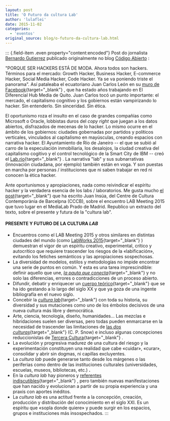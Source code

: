 ```yaml
---
layout: post
title: 'O Futuro da cultura Lab'
author: 'lulaflei'
date: 2015-11-02
categories:
  - 'eventos'
original_source: blog/o-futuro-da-cultura-lab.html
---
```


::: {.field-item .even property="content:encoded"}
Post do jornalista [Bernardo Gutierrez](http://https//www.facebook.com/bernardo.gutierrez.18) publicado originalmente no blog [Código Abierto](http://codigo-abierto.cc/) :

"PORQUE SER HACKERS ESTÁ DE MODA. Ahora todos son hackers. Términos para el mercado: Growth Hacker, Business Hacker, E-commerce Hacker, Social Media Hacker, Code Hacker. Ya se va poniendo triste el panorama". Así pataleaba el ecuatoriano Juan Carlos León en su [muro de Facebook](https://www.facebook.com/juancarlos.leon.315?fref=ts){target="_blank"} , que ha estado años trabajando en El Diferencial Hub Media de Quito. Juan Carlos tocó un punto importante: el mercado, el capitalismo cognitivo y los gobiernos están vampirizando lo hacker. Sin entenderlo. Sin sinceridad. Sin ética.

El oportunismo roza el insulto en el caso de grandes compañías como Microsoft o Oracle, lobbistas duros del *copy right* que juegan a los datos abiertos, disfrazados de mecenas de lo hacker. Lo mismo ocurre en el ámbito de los gobiernos: ciudades gobernadas por partidos y políticos verticales, vinculados al capitalismo en mayúsculas, creando espacios con narrativa hacker. El Ayuntamiento de Río de Janeiro -- el que se subió al carro de la especulación inmobiliaria, los desalojos, la ciudad creativa del capitalismo cogitivo y el control tecnológico de la Smart City de IBM -- creó el [Lab.rio](http://www.labrio.cc/){target="_blank"} . La narrativa "lab" y sus subnarrativas (innovación ciudadana, por ejemplo) también están en voga. Y son puestas en marcha por personas / instituciones que ni saben trabajar en red ni conocen la ética hacker.

Ante oportunismos y apropiaciones, nada como reivindicar el espíritu hacker y la verdadera esencia de los labs / laboratorios. Me gusta mucho [el post](http://blogs.cccb.org/lab/es/article_levolucio-de-la-cultura-lab/){target="_blank"} que ha escrito Juan Insúa, del Centre de Cultura Contemporània de Barcelpna (CCCB), sobre el encuentro LAB Meeting 2015 que tuvo lugar en el MediaLab Prado de Madrid. Republico un extracto del texto, sobre el presente y futura de la "cultura lab".

#### PRESENTE Y FUTURO DE LA CULTURA *LAB*

-   Encuentros como el LAB Meeting 2015 y otros similares en distintas ciudades del mundo (como [LabWorks 2015](http://www.nesta.org.uk/event/labworks-2015-global-lab-gathering-london){target="_blank"} ) demuestran el vigor de un espíritu creativo, experimental, crítico y autocrítico que requiere trascender los riesgos de la «labificación», evitando los fetiches semánticos y las apropiaciones sospechosas.
-   La diversidad de modelos, estilos y metodologías no impide encontrar una serie de puntos en común. Y esta es una tarea imprescindible: definir aquello que une, [*la pauta que conecta*](https://e1trajede1emperador.wordpress.com/2013/01/07/la-pauta-que-conecta/){target="_blank"} y no solo las diferencias, errores o contradicciones de un proceso abierto.
-   Difundir, debatir y enriquecer un [cuerpo teórico](http://blogs.cccb.org/icionline/es/){target="_blank"} que se ha ido gestando a lo largo del siglo XX y que ya goza de una ingente bibliografía en el nuevo siglo.
-   Concebir la [*cultura lab*](http://blogs.cccb.org/lab/es/article_de-la-llarga-marxa-a-un-agil-esprint/){target="_blank"} con toda su historia, su diversidad y sus mutaciones como uno de los émbolos decisivos de una nueva cultura más libre y democrática.
-   Arte, ciencia, tecnología, diseño, humanidades... Las mezclas e hibridaciones suelen ser diversas, pero todas pueden enmarcarse en la necesidad de trascender las limitaciones de [las *dos culturas*](https://es.wikipedia.org/wiki/Las_dos_culturas){target="_blank"} (C. P. Snow) e incluso algunas concepciones reduccionistas de [Tercera Cultura](https://es.wikipedia.org/wiki/Tercera_cultura){target="_blank"} .
-   La evolución y progresiva madurez de una cultura del riesgo y la experimentación constituyen una realidad que cabe «cuidar», «curar», consolidar y abrir sin dogmas, ni capillas excluyentes.
-   La *cultura lab* puede generarse tanto desde los márgenes o las periferias como dentro de las instituciones culturales (universidades, escuelas, museos, bibliotecas, etc.) **.**
-   En la *cultura lab* hay pioneros y [referentes indiscutibles](http://medialab-prado.es/mmedia/16736/view){target="_blank"} , pero también nuevas manifestaciones que han nacido y evolucionan a partir de su propia experiencia y una praxis con aportes inéditos.
-   La *cultura lab* es una actitud frente a la concepción, creación, producción y distribución del conocimiento en el siglo XXI. Es un espíritu que «sopla donde quiere» y puede surgir en los espacios, grupos e instituciones más insospechados.
:::
